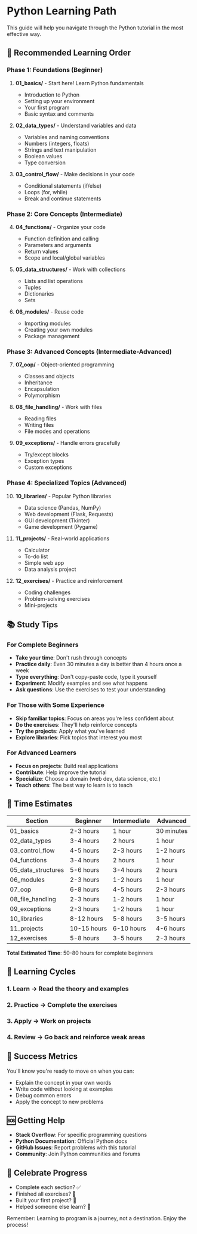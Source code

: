 # Python Learning Path

This guide will help you navigate through the Python tutorial in the most effective way.

## 🎯 Recommended Learning Order

### Phase 1: Foundations (Beginner)
1. **01_basics/** - Start here! Learn Python fundamentals
   - Introduction to Python
   - Setting up your environment
   - Your first program
   - Basic syntax and comments

2. **02_data_types/** - Understand variables and data
   - Variables and naming conventions
   - Numbers (integers, floats)
   - Strings and text manipulation
   - Boolean values
   - Type conversion

3. **03_control_flow/** - Make decisions in your code
   - Conditional statements (if/else)
   - Loops (for, while)
   - Break and continue statements

### Phase 2: Core Concepts (Intermediate)
4. **04_functions/** - Organize your code
   - Function definition and calling
   - Parameters and arguments
   - Return values
   - Scope and local/global variables

5. **05_data_structures/** - Work with collections
   - Lists and list operations
   - Tuples
   - Dictionaries
   - Sets

6. **06_modules/** - Reuse code
   - Importing modules
   - Creating your own modules
   - Package management

### Phase 3: Advanced Concepts (Intermediate-Advanced)
7. **07_oop/** - Object-oriented programming
   - Classes and objects
   - Inheritance
   - Encapsulation
   - Polymorphism

8. **08_file_handling/** - Work with files
   - Reading files
   - Writing files
   - File modes and operations

9. **09_exceptions/** - Handle errors gracefully
   - Try/except blocks
   - Exception types
   - Custom exceptions

### Phase 4: Specialized Topics (Advanced)
10. **10_libraries/** - Popular Python libraries
    - Data science (Pandas, NumPy)
    - Web development (Flask, Requests)
    - GUI development (Tkinter)
    - Game development (Pygame)

11. **11_projects/** - Real-world applications
    - Calculator
    - To-do list
    - Simple web app
    - Data analysis project

12. **12_exercises/** - Practice and reinforcement
    - Coding challenges
    - Problem-solving exercises
    - Mini-projects

## 📚 Study Tips

### For Complete Beginners
- **Take your time**: Don't rush through concepts
- **Practice daily**: Even 30 minutes a day is better than 4 hours once a week
- **Type everything**: Don't copy-paste code, type it yourself
- **Experiment**: Modify examples and see what happens
- **Ask questions**: Use the exercises to test your understanding

### For Those with Some Experience
- **Skip familiar topics**: Focus on areas you're less confident about
- **Do the exercises**: They'll help reinforce concepts
- **Try the projects**: Apply what you've learned
- **Explore libraries**: Pick topics that interest you most

### For Advanced Learners
- **Focus on projects**: Build real applications
- **Contribute**: Help improve the tutorial
- **Specialize**: Choose a domain (web dev, data science, etc.)
- **Teach others**: The best way to learn is to teach

## 🎯 Time Estimates

| Section | Beginner | Intermediate | Advanced |
|---------|----------|--------------|----------|
| 01_basics | 2-3 hours | 1 hour | 30 minutes |
| 02_data_types | 3-4 hours | 2 hours | 1 hour |
| 03_control_flow | 4-5 hours | 2-3 hours | 1-2 hours |
| 04_functions | 3-4 hours | 2 hours | 1 hour |
| 05_data_structures | 5-6 hours | 3-4 hours | 2 hours |
| 06_modules | 2-3 hours | 1-2 hours | 1 hour |
| 07_oop | 6-8 hours | 4-5 hours | 2-3 hours |
| 08_file_handling | 2-3 hours | 1-2 hours | 1 hour |
| 09_exceptions | 2-3 hours | 1-2 hours | 1 hour |
| 10_libraries | 8-12 hours | 5-8 hours | 3-5 hours |
| 11_projects | 10-15 hours | 6-10 hours | 4-6 hours |
| 12_exercises | 5-8 hours | 3-5 hours | 2-3 hours |

**Total Estimated Time**: 50-80 hours for complete beginners

## 🔄 Learning Cycles

### 1. **Learn** → Read the theory and examples
### 2. **Practice** → Complete the exercises
### 3. **Apply** → Work on projects
### 4. **Review** → Go back and reinforce weak areas

## 🎯 Success Metrics

You'll know you're ready to move on when you can:
- Explain the concept in your own words
- Write code without looking at examples
- Debug common errors
- Apply the concept to new problems

## 🆘 Getting Help

- **Stack Overflow**: For specific programming questions
- **Python Documentation**: Official Python docs
- **GitHub Issues**: Report problems with this tutorial
- **Community**: Join Python communities and forums

## 🎉 Celebrate Progress

- Complete each section? ✅
- Finished all exercises? 🎯
- Built your first project? 🚀
- Helped someone else learn? 🌟

Remember: Learning to program is a journey, not a destination. Enjoy the process! 